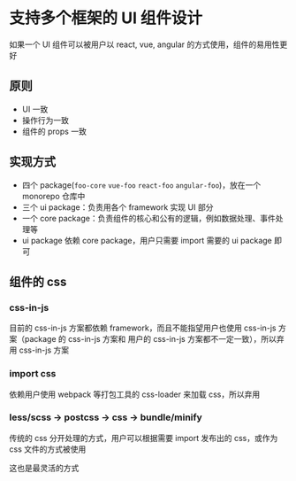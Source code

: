 # 支持多个框架的 UI 组件设计

如果一个 UI 组件可以被用户以 react, vue, angular 的方式使用，组件的易用性更好

## 原则

+ UI 一致
+ 操作行为一致
+ 组件的 props 一致

## 实现方式

+ 四个 package(`foo-core` `vue-foo` `react-foo` `angular-foo`)，放在一个 monorepo 仓库中
+ 三个 ui package：负责用各个 framework 实现 UI 部分
+ 一个 core package：负责组件的核心和公有的逻辑，例如数据处理、事件处理等
+ ui package 依赖 core package，用户只需要 import 需要的 ui package 即可

## 组件的 css

### css-in-js

目前的 css-in-js 方案都依赖 framework，而且不能指望用户也使用 css-in-js 方案（package 的 css-in-js 方案和 用户的 css-in-js 方案都不一定一致），所以弃用  css-in-js 方案

### import css

依赖用户使用 webpack 等打包工具的 css-loader 来加载 css，所以弃用

### less/scss -> postcss -> css -> bundle/minify

传统的 css 分开处理的方式，用户可以根据需要 import 发布出的 css，或作为 css 文件的方式被使用

这也是最灵活的方式
